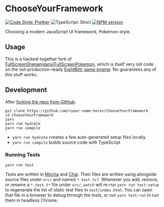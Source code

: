 <!-- Top -->

# ChooseYourFramework

[![Code Style: Prettier](https://img.shields.io/badge/code_style-prettier-brightgreen.svg)](https://prettier.io)
![TypeScript: Strict](https://img.shields.io/badge/typescript-strict-brightgreen.svg)
[![NPM version](https://badge.fury.io/js/chooseyourframework.svg)](http://badge.fury.io/js/chooseyourframework)

Choosing a modern JavaScript UI framework, Pokemon-style.

<!-- /Top -->

## Usage

This is a hacked-together fork of [FullScreenShenanigans/FullScreenPokemon](https://github.com/FullScreenShenanigans/FullScreenPokemon), which is itself very old code on the not-production-ready [EightBittr game engine](https://github.com/FullScreenShenanigans/EightBittr).
No guarantees any of this stuff works.

## Development

After [forking the repo from GitHub](https://help.github.com/articles/fork-a-repo):

```shell
git clone https://github.com/<your-name-here>/ChooseYourFramework
cd ChooseYourFramework
yarn
yarn run hydrate
yarn run compile
```

-   `yarn run hydrate` creates a few auto-generated setup files locally.
-   `yarn run compile` builds source code with TypeScript

### Running Tests

```shell
yarn run test
```

Tests are written in [Mocha](https://github.com/mochajs/mocha) and [Chai](https://github.com/chaijs/chai).
Their files are written using alongside source files under `src/` and named `*.test.ts?`.
Whenever you add, remove, or rename a `*.test.t*` file under `src/`, `watch` will re-run `yarn run test:setup` to regenerate the list of static test files in `test/index.html`.
You can open that file in a browser to debug through the tests, or run `yarn test:run` to run them in headless Chrome.

